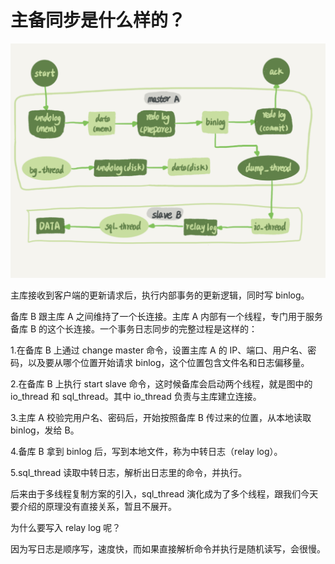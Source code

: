 # 主备同步是什么样的？

![img](./assets/image-20220307185727314.png)

主库接收到客户端的更新请求后，执行内部事务的更新逻辑，同时写 binlog。

备库 B 跟主库 A 之间维持了一个长连接。主库 A 内部有一个线程，专门用于服务备库 B 的这个长连接。一个事务日志同步的完整过程是这样的：

1.在备库 B 上通过 change master 命令，设置主库 A 的 IP、端口、用户名、密码，以及要从哪个位置开始请求 binlog，这个位置包含文件名和日志偏移量。

2.在备库 B 上执行 start slave 命令，这时候备库会启动两个线程，就是图中的 io_thread 和 sql_thread。其中 io_thread 负责与主库建立连接。

3.主库 A 校验完用户名、密码后，开始按照备库 B 传过来的位置，从本地读取 binlog，发给 B。

4.备库 B 拿到 binlog 后，写到本地文件，称为中转日志（relay log）。

5.sql_thread 读取中转日志，解析出日志里的命令，并执行。


后来由于多线程复制方案的引入，sql_thread 演化成为了多个线程，跟我们今天要介绍的原理没有直接关系，暂且不展开。

为什么要写入 relay log 呢？

因为写日志是顺序写，速度快，而如果直接解析命令并执行是随机读写，会很慢。